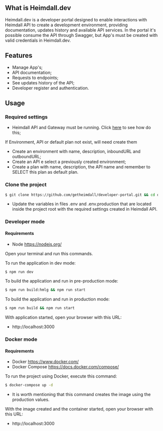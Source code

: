 ## What is Heimdall.dev

Heimdall.dev is a developer portal designed to enable interactions with Heimdall API to create a development environment, providing documentation, updates history and available API services. In the portal it's possible consume the API through Swagger, but App's must be created with valid credentials in Heimdall.dev.

## Features
 * Manage App's;
 * API documentation;
 * Requests to endpoints;
 * See updates history of the API;
 * Developer register and authentication.

## Usage

### Required settings

 * Heimdall API and Gateway must be running. Click [here](https://github.com/getheimdall/heimdall#usage) to see how do this;

If Environment, API or default plan not exist, will need create them

 * Create an environment with name, description, inboundURL and outboundURL;
 * Create an API e select a previously created environment;
 * Create a plan with name, description, the API name and remember to SELECT this plan as default plan.

### Clone the project

```sh
$ git clone https://github.com/getheimdall/developer-portal.git && cd developer-portal
```

* Update the variables in files .env and .env.production that are located inside the project root with the required settings created in Heimdall API.

### Developer mode

#### Requirements

 * Node https://nodejs.org/

Open your terminal and run this commands.

To run the application in dev mode: 

```sh
$ npm run dev
```

To build the application and run in pre-production mode:

```sh
$ npm run build:hmlg && npm run start
```

To build the application and run in production mode:

```sh
$ npm run build && npm run start
```

With application started, open your browser with this URL: 

 * http://localhost:3000

### Docker mode

#### Requirements

 * Docker https://www.docker.com/
 * Docker Compose https://docs.docker.com/compose/

 To run the project using Docker, execute this command:

```sh
$ docker-compose up -d
```
- It is worth mentioning that this command creates the image using the production values.

With the image created and the container started, open your browser with this URL:

 * http://localhost:3000